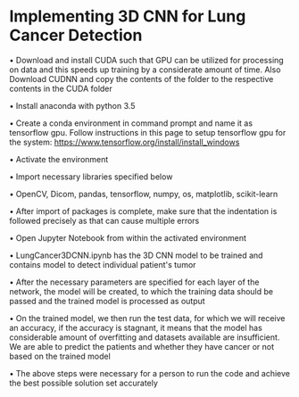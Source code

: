 # Implementing 3D CNN for Lung Cancer Detection

•	Download and install CUDA such that GPU can be utilized for processing on data and this speeds up training by a considerate amount of time. Also Download CUDNN and copy the contents of the folder to the respective contents in the CUDA folder

•	Install anaconda with python 3.5

•	Create a conda environment in command prompt and name it as tensorflow gpu. Follow instructions in this page to setup tensorflow gpu for the system: https://www.tensorflow.org/install/install_windows 

•	Activate the environment

•	Import necessary libraries specified below 

•	OpenCV, Dicom, pandas, tensorflow, numpy, os, matplotlib, scikit-learn

•	After import of packages is complete, make sure that the indentation is followed precisely as that can cause multiple errors

•	Open Jupyter Notebook from within the activated environment

•	LungCancer3DCNN.ipynb has the 3D CNN model to be trained and contains model to detect individual patient's tumor

•	After the necessary parameters are specified for each layer of the network, the model will be created, to which the training data should be passed and the trained model is processed as output

•	On the trained model, we then run the test data, for which we will receive an accuracy, if the accuracy is stagnant, it means that the model has considerable amount of overfitting and datasets available are insufficient. We are able to predict the patients and whether they have cancer or not based on the trained model

•	The above steps were necessary for a person to run the code and achieve the best possible solution set accurately
